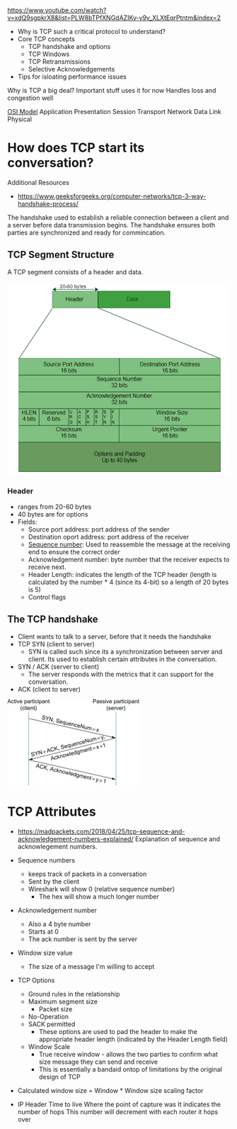 https://www.youtube.com/watch?v=xdQ9sgpkrX8&list=PLW8bTPfXNGdAZIKv-y9v_XLXtEqrPtntm&index=2

* Why is TCP such a critical protocol to understand?
* Core TCP concepts
    * TCP handshake and options
    * TCP Windows
    * TCP Retransmissions
    * Selective Acknowledgements
* Tips for isloating performance issues

Why is TCP a big deal?
    Important stuff uses it for now
    Handles loss and congestion well

[OSI Model](https://aws.amazon.com/what-is/osi-model/#:~:text=The%20Open%20Systems%20Interconnection%20(OSI,across%20geographical%20and%20political%20boundaries.))
Application
Presentation
Session
Transport
Network
Data Link
Physical

# How does TCP start its conversation?

Additional Resources
* https://www.geeksforgeeks.org/computer-networks/tcp-3-way-handshake-process/

The handshake used to establish a reliable connection between a client and a server before data transmission begins. The handshake ensures both parties are synchronized and ready for commincation.

## TCP Segment Structure
A TCP segment consists of a header and data.

![alt text](https://github.com/chaseraab/networking/blob/main/Chris%20Greer/How%20TCP%20Works/Images/TCPSegmentHeader-1.png)

### Header
- ranges from 20-60 bytes
- 40 bytes are for options
- Fields:
    - Source port address: port address of the sender
    - Destination oport address: port address of the receiver
    - [Sequence number](https://www.geeksforgeeks.org/computer-networks/wrap-around-concept-and-tcp-sequence-number/): Used to reassemble the message at the receiving end to ensure the correct order
    - Acknowledgement number: byte number that the receiver expects to receive next.
    - Header Length: indicates the length of the TCP header (length is calculated by the number * 4 (since its 4-bit) so a length of 20 bytes is 5)
    - Control flags

## The TCP handshake
- Client wants to talk to a server, before that it needs the handshake
- TCP SYN (client to server)
    - SYN is called such since its a synchronization between server and client. Its used to establish certain attributes in the conversation.
- SYN / ACK (server to client)
   - The server responds with the metrics that it can support for the conversation.
- ACK (client to server)


![alt text](https://github.com/chaseraab/networking/blob/main/Chris%20Greer/How%20TCP%20Works/Images/TCP-Handshake.jpg)

# TCP Attributes
* https://madpackets.com/2018/04/25/tcp-sequence-and-acknowledgement-numbers-explained/
   Explanation of sequence and acknowlegement numbers.

- Sequence numbers
   - keeps track of packets in a conversation
   - Sent by the client
   - Wireshark will show 0 (relative sequence number)
      - The hex will show a much longer number
- Acknowledgement number
   - Also a 4 byte number
   - Starts at 0
   - The ack number is sent by the server
- Window size value
   - The size of a message I'm willing to accept
- TCP Options
   - Ground rules in the relationship
   - Maximum segment size
      - Packet size
   - No-Operation
   - SACK permitted
      - These options are used to pad the header to make the appropriate header length (indicated by the Header Length field)
   - Window Scale
      - True receive window - allows the two parties to confirm what size message they can send and receive
      - This is essentially a bandaid ontop of limitations by the original design of TCP
- Calculated window size = Window * Window size scaling factor
    
- IP Header
    Time to live
        Where the point of capture was
        It indicates the number of hops
        This number will decrement with each router it hops over
